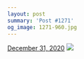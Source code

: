 ```yaml
---
layout: post
summary: 'Post #1271'
og_image: 1271-960.jpg
---
```


<p>
  <time>
    <a href="/1271">December 31, 2020</a>
  </time>
  <a href="/1271">
    <img src="{{ site.assets_url }}/1271-480.jpg" srcset="{{ site.assets_url }}/1271-240.jpg 240w, {{ site.assets_url }}/1271-480.jpg 480w, {{ site.assets_url }}/1271-720.jpg 720w, {{ site.assets_url }}/1271-960.jpg 960w" sizes="(min-width: 700px) 50vw, calc(100vw - 2rem)" />
  </a>
</p>
